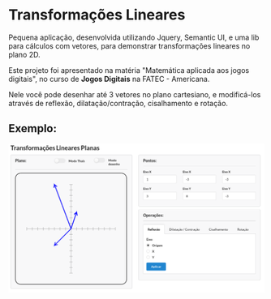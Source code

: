 # Transformações Lineares
Pequena aplicação, desenvolvida utilizando Jquery, Semantic UI, e uma lib para cálculos com vetores, para demonstrar transformações lineares no plano 2D.

Este projeto foi apresentado na matéria "Matemática aplicada aos jogos digitais", no curso de **Jogos Digitais** na FATEC - Americana.

Nele você pode desenhar até 3 vetores no plano cartesiano, e modificá-los através de reflexão, dilatação/contração, cisalhamento e rotação.

## Exemplo:
![print de exemplo](https://github.com/Doc-McCoy/transformacoes-lineares/blob/master/screenshots/print01.png)
